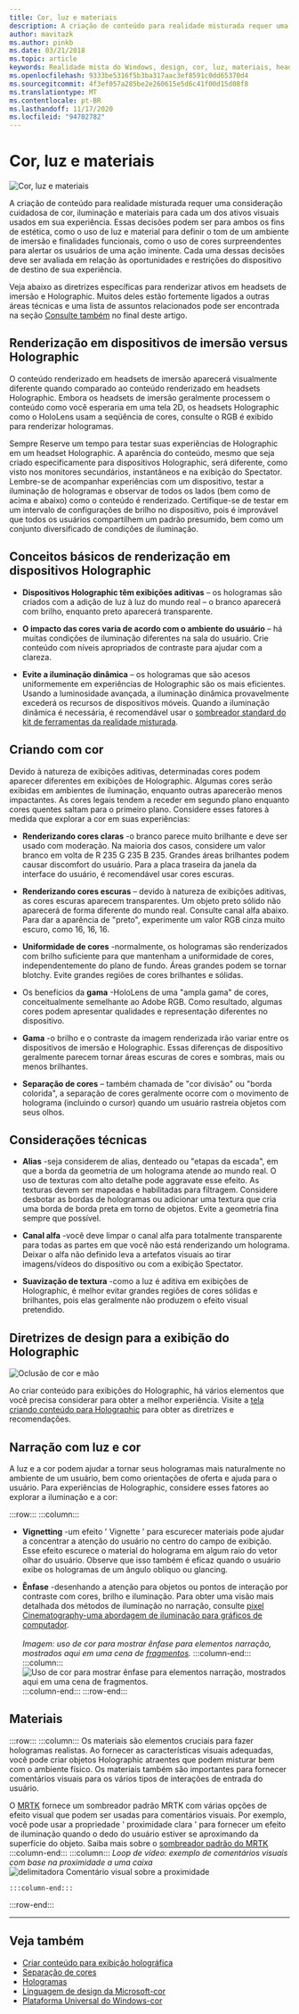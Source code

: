 ```yaml
---
title: Cor, luz e materiais
description: A criação de conteúdo para realidade misturada requer uma consideração cuidadosa de cor, iluminação e materiais para cada um dos ativos visuais usados em sua experiência.
author: mavitazk
ms.author: pinkb
ms.date: 03/21/2018
ms.topic: article
keywords: Realidade mista do Windows, design, cor, luz, materiais, headset de realidade misturada, headset da realidade mista do Windows, headset da realidade virtual, HoloLens, MRTK, kit de ferramentas da realidade misturada
ms.openlocfilehash: 9333be5316f5b3ba317aac3ef8591c0dd65370d4
ms.sourcegitcommit: 4f3ef057a285be2e260615e5d6c41f00d15d08f8
ms.translationtype: MT
ms.contentlocale: pt-BR
ms.lasthandoff: 11/17/2020
ms.locfileid: "94702782"
---
```

# <a name="color-light-and-materials"></a>Cor, luz e materiais
![Cor, luz e materiais](images/RemoteRendering.jpg)

A criação de conteúdo para realidade misturada requer uma consideração cuidadosa de cor, iluminação e materiais para cada um dos ativos visuais usados em sua experiência. Essas decisões podem ser para ambos os fins de estética, como o uso de luz e material para definir o tom de um ambiente de imersão e finalidades funcionais, como o uso de cores surpreendentes para alertar os usuários de uma ação iminente. Cada uma dessas decisões deve ser avaliada em relação às oportunidades e restrições do dispositivo de destino de sua experiência.

Veja abaixo as diretrizes específicas para renderizar ativos em headsets de imersão e Holographic. Muitos deles estão fortemente ligados a outras áreas técnicas e uma lista de assuntos relacionados pode ser encontrada na seção [Consulte também](color-light-and-materials.md#see-also) no final deste artigo.

## <a name="rendering-on-immersive-vs-holographic-devices"></a>Renderização em dispositivos de imersão versus Holographic

O conteúdo renderizado em headsets de imersão aparecerá visualmente diferente quando comparado ao conteúdo renderizado em headsets Holographic. Embora os headsets de imersão geralmente processem o conteúdo como você esperaria em uma tela 2D, os headsets Holographic como o HoloLens usam a seqüência de cores, consulte o RGB é exibido para renderizar hologramas.

Sempre Reserve um tempo para testar suas experiências de Holographic em um headset Holographic. A aparência do conteúdo, mesmo que seja criado especificamente para dispositivos Holographic, será diferente, como visto nos monitores secundários, instantâneos e na exibição do Spectator. Lembre-se de acompanhar experiências com um dispositivo, testar a iluminação de hologramas e observar de todos os lados (bem como de acima e abaixo) como o conteúdo é renderizado. Certifique-se de testar em um intervalo de configurações de brilho no dispositivo, pois é improvável que todos os usuários compartilhem um padrão presumido, bem como um conjunto diversificado de condições de iluminação.

## <a name="fundamentals-of-rendering-on-holographic-devices"></a>Conceitos básicos de renderização em dispositivos Holographic
* **Dispositivos Holographic têm exibições aditivas** – os hologramas são criados com a adição de luz à luz do mundo real – o branco aparecerá com brilho, enquanto preto aparecerá transparente.

* **O impacto das cores varia de acordo com o ambiente do usuário** – há muitas condições de iluminação diferentes na sala do usuário. Crie conteúdo com níveis apropriados de contraste para ajudar com a clareza.

* **Evite a iluminação dinâmica** – os hologramas que são acesos uniformemente em experiências de Holographic são os mais eficientes. Usando a luminosidade avançada, a iluminação dinâmica provavelmente excederá os recursos de dispositivos móveis. Quando a iluminação dinâmica é necessária, é recomendável usar o [sombreador standard do kit de ferramentas da realidade misturada](https://github.com/microsoft/MixedRealityToolkit-Unity/blob/mrtk_release/Documentation/README_MRTKStandardShader.md). 

## <a name="designing-with-color"></a>Criando com cor

Devido à natureza de exibições aditivas, determinadas cores podem aparecer diferentes em exibições de Holographic. Algumas cores serão exibidas em ambientes de iluminação, enquanto outras aparecerão menos impactantes. As cores legais tendem a receder em segundo plano enquanto cores quentes saltam para o primeiro plano. Considere esses fatores à medida que explorar a cor em suas experiências:

* **Renderizando cores claras** -o branco parece muito brilhante e deve ser usado com moderação. Na maioria dos casos, considere um valor branco em volta de R 235 G 235 B 235. Grandes áreas brilhantes podem causar discomfort do usuário. Para a placa traseira da janela da interface do usuário, é recomendável usar cores escuras.

* **Renderizando cores escuras** – devido à natureza de exibições aditivas, as cores escuras aparecem transparentes. Um objeto preto sólido não aparecerá de forma diferente do mundo real. Consulte canal alfa abaixo. Para dar a aparência de "preto", experimente um valor RGB cinza muito escuro, como 16, 16, 16.

* **Uniformidade de cores** -normalmente, os hologramas são renderizados com brilho suficiente para que mantenham a uniformidade de cores, independentemente do plano de fundo. Áreas grandes podem se tornar blotchy. Evite grandes regiões de cores brilhantes e sólidas.

* Os benefícios da **gama** -HoloLens de uma "ampla gama" de cores, conceitualmente semelhante ao Adobe RGB. Como resultado, algumas cores podem apresentar qualidades e representação diferentes no dispositivo.

* **Gama** -o brilho e o contraste da imagem renderizada irão variar entre os dispositivos de imersão e Holographic. Essas diferenças de dispositivo geralmente parecem tornar áreas escuras de cores e sombras, mais ou menos brilhantes.

* **Separação de cores** – também chamada de "cor divisão" ou "borda colorida", a separação de cores geralmente ocorre com o movimento de holograma (incluindo o cursor) quando um usuário rastreia objetos com seus olhos.

## <a name="technical-considerations"></a>Considerações técnicas
* **Alias** -seja considerem de alias, denteado ou "etapas da escada", em que a borda da geometria de um holograma atende ao mundo real. O uso de texturas com alto detalhe pode aggravate esse efeito. As texturas devem ser mapeadas e habilitadas para filtragem. Considere desbotar as bordas de hologramas ou adicionar uma textura que cria uma borda de borda preta em torno de objetos. Evite a geometria fina sempre que possível.

* **Canal alfa** -você deve limpar o canal alfa para totalmente transparente para todas as partes em que você não está renderizando um holograma. Deixar o alfa não definido leva a artefatos visuais ao tirar imagens/vídeos do dispositivo ou com a exibição Spectator.

* **Suavização de textura** -como a luz é aditiva em exibições de Holographic, é melhor evitar grandes regiões de cores sólidas e brilhantes, pois elas geralmente não produzem o efeito visual pretendido.

## <a name="design-guidelines-for-holographic-display"></a>Diretrizes de design para a exibição do Holographic
![Oclusão de cor e mão](images/color_handocclusion.jpg)

Ao criar conteúdo para exibições do Holographic, há vários elementos que você precisa considerar para obter a melhor experiência. Visite a [tela criando conteúdo para Holographic](designing-content-for-holographic-display.md) para obter as diretrizes e recomendações.

## <a name="storytelling-with-light-and-color"></a>Narração com luz e cor

A luz e a cor podem ajudar a tornar seus hologramas mais naturalmente no ambiente de um usuário, bem como orientações de oferta e ajuda para o usuário. Para experiências de Holographic, considere esses fatores ao explorar a iluminação e a cor:

:::row:::
    :::column:::
* **Vignetting** -um efeito ' Vignette ' para escurecer materiais pode ajudar a concentrar a atenção do usuário no centro do campo de exibição. Esse efeito escurece o material do holograma em algum raio do vetor olhar do usuário. Observe que isso também é eficaz quando o usuário exibe os hologramas de um ângulo oblíquo ou glancing.

* **Ênfase** -desenhando a atenção para objetos ou pontos de interação por contraste com cores, brilho e iluminação. Para obter uma visão mais detalhada dos métodos de iluminação no narração, consulte [pixel Cinematography-uma abordagem de iluminação para gráficos de computador](http://media.siggraph.org/education/cgsource/Archive/ConfereceCourses/S96/course30.pdf).<br>
        <br>
        *Imagem: uso de cor para mostrar ênfase para elementos narração, mostrados aqui em uma cena de [fragmentos](https://www.microsoft.com/p/fragments/9nblggh5ggm8).*
    :::column-end:::
        :::column:::
        ![Uso de cor para mostrar ênfase para elementos narração, mostrados aqui em uma cena de fragmentos.](images/640px-fragments.jpg)<br>
    :::column-end:::
:::row-end:::

## <a name="materials"></a>Materiais

:::row:::
    :::column:::
Os materiais são elementos cruciais para fazer hologramas realistas. Ao fornecer as características visuais adequadas, você pode criar objetos Holographic atraentes que podem misturar bem com o ambiente físico. Os materiais também são importantes para fornecer comentários visuais para os vários tipos de interações de entrada do usuário.  

O [MRTK](https://github.com/Microsoft/MixedRealityToolkit-Unity) fornece um sombreador padrão MRTK com várias opções de efeito visual que podem ser usadas para comentários visuais. Por exemplo, você pode usar a propriedade ' proximidade clara ' para fornecer um efeito de iluminação quando o dedo do usuário estiver se aproximando da superfície do objeto. Saiba mais sobre o [sombreador padrão do MRTK](https://microsoft.github.io/MixedRealityToolkit-Unity/Documentation/README_MRTKStandardShader.html)
    :::column-end:::
        :::column:::
    *Loop de vídeo: exemplo de comentários visuais com base na proximidade a uma caixa* 
     ![ delimitadora Comentário visual sobre a proximidade](images/HoloLens2_Proximity.gif)

    :::column-end:::
:::row-end:::
<br>

---

## <a name="see-also"></a>Veja também
* [Criar conteúdo para exibição holográfica](designing-content-for-holographic-display.md)
* [Separação de cores](../develop/platform-capabilities-and-apis/hologram-stability.md#color-separation)
* [Hologramas](../discover/hologram.md)
* [Linguagem de design da Microsoft-cor](https://www.microsoft.com/design/color)
* [Plataforma Universal do Windows-cor](https://docs.microsoft.com/windows/uwp/style/color)
